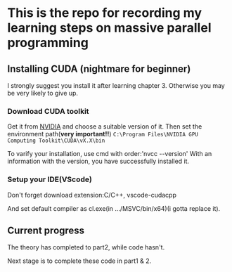 # This is the repo for recording my learning steps on massive parallel programming

## Installing CUDA (nightmare for beginner)

I strongly suggest you install it after learning chapter 3. Otherwise you may be very likely to give up.

### Download CUDA toolkit

Get it from [NVIDIA](https://developer.nvidia.com/cuda-downloads) and choose a suitable version of it.
Then set the environment path(**very important!!**)
`C:\Program Files\NVIDIA GPU Computing Toolkit\CUDA\vX.X\bin`

To varify your installation, use cmd with order:'nvcc --version'
With an information with the version, you have successfully installed it.

### Setup your IDE(VScode)

Don't forget download extension:C/C++, vscode-cudacpp

And set default compiler as cl.exe(in .../MSVC/bin/x64)(i gotta replace it).


## Current progress

The theory has completed to part2, while code hasn't.

Next stage is to complete these code in part1 & 2.
